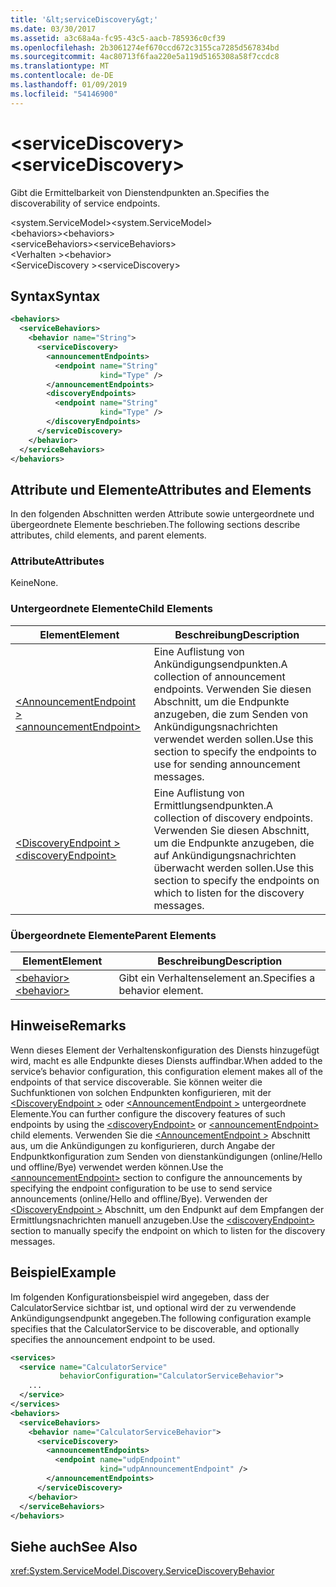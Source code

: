 ```yaml
---
title: '&lt;serviceDiscovery&gt;'
ms.date: 03/30/2017
ms.assetid: a3c68a4a-fc95-43c5-aacb-785936c0cf39
ms.openlocfilehash: 2b3061274ef670ccd672c3155ca7285d567834bd
ms.sourcegitcommit: 4ac80713f6faa220e5a119d5165308a58f7ccdc8
ms.translationtype: MT
ms.contentlocale: de-DE
ms.lasthandoff: 01/09/2019
ms.locfileid: "54146900"
---
```

# <a name="ltservicediscoverygt"></a><span data-ttu-id="16030-102">&lt;serviceDiscovery&gt;</span><span class="sxs-lookup"><span data-stu-id="16030-102">&lt;serviceDiscovery&gt;</span></span>
<span data-ttu-id="16030-103">Gibt die Ermittelbarkeit von Dienstendpunkten an.</span><span class="sxs-lookup"><span data-stu-id="16030-103">Specifies the discoverability of service endpoints.</span></span>  
  
 <span data-ttu-id="16030-104">\<system.ServiceModel></span><span class="sxs-lookup"><span data-stu-id="16030-104">\<system.ServiceModel></span></span>  
<span data-ttu-id="16030-105">\<behaviors></span><span class="sxs-lookup"><span data-stu-id="16030-105">\<behaviors></span></span>  
<span data-ttu-id="16030-106">\<serviceBehaviors></span><span class="sxs-lookup"><span data-stu-id="16030-106">\<serviceBehaviors></span></span>  
<span data-ttu-id="16030-107">\<Verhalten ></span><span class="sxs-lookup"><span data-stu-id="16030-107">\<behavior></span></span>  
<span data-ttu-id="16030-108">\<ServiceDiscovery ></span><span class="sxs-lookup"><span data-stu-id="16030-108">\<serviceDiscovery></span></span>  
  
## <a name="syntax"></a><span data-ttu-id="16030-109">Syntax</span><span class="sxs-lookup"><span data-stu-id="16030-109">Syntax</span></span>  
  
```xml  
<behaviors>
  <serviceBehaviors>
    <behavior name="String">
      <serviceDiscovery>
        <announcementEndpoints>
          <endpoint name="String"
                    kind="Type" />
        </announcementEndpoints>
        <discoveryEndpoints>
          <endpoint name="String"
                    kind="Type" />
        </discoveryEndpoints>
      </serviceDiscovery>
    </behavior>
  </serviceBehaviors>
</behaviors>
```  
  
## <a name="attributes-and-elements"></a><span data-ttu-id="16030-110">Attribute und Elemente</span><span class="sxs-lookup"><span data-stu-id="16030-110">Attributes and Elements</span></span>  
 <span data-ttu-id="16030-111">In den folgenden Abschnitten werden Attribute sowie untergeordnete und übergeordnete Elemente beschrieben.</span><span class="sxs-lookup"><span data-stu-id="16030-111">The following sections describe attributes, child elements, and parent elements.</span></span>  
  
### <a name="attributes"></a><span data-ttu-id="16030-112">Attribute</span><span class="sxs-lookup"><span data-stu-id="16030-112">Attributes</span></span>  
 <span data-ttu-id="16030-113">Keine</span><span class="sxs-lookup"><span data-stu-id="16030-113">None.</span></span>  
  
### <a name="child-elements"></a><span data-ttu-id="16030-114">Untergeordnete Elemente</span><span class="sxs-lookup"><span data-stu-id="16030-114">Child Elements</span></span>  
  
|<span data-ttu-id="16030-115">Element</span><span class="sxs-lookup"><span data-stu-id="16030-115">Element</span></span>|<span data-ttu-id="16030-116">Beschreibung</span><span class="sxs-lookup"><span data-stu-id="16030-116">Description</span></span>|  
|-------------|-----------------|  
|[<span data-ttu-id="16030-117">\<AnnouncementEndpoint ></span><span class="sxs-lookup"><span data-stu-id="16030-117">\<announcementEndpoint></span></span>](../../../../../docs/framework/configure-apps/file-schema/wcf/announcementendpoint.md)|<span data-ttu-id="16030-118">Eine Auflistung von Ankündigungsendpunkten.</span><span class="sxs-lookup"><span data-stu-id="16030-118">A collection of announcement endpoints.</span></span> <span data-ttu-id="16030-119">Verwenden Sie diesen Abschnitt, um die Endpunkte anzugeben, die zum Senden von Ankündigungsnachrichten verwendet werden sollen.</span><span class="sxs-lookup"><span data-stu-id="16030-119">Use this section to specify the endpoints to use for sending announcement messages.</span></span>|  
|[<span data-ttu-id="16030-120">\<DiscoveryEndpoint ></span><span class="sxs-lookup"><span data-stu-id="16030-120">\<discoveryEndpoint></span></span>](../../../../../docs/framework/configure-apps/file-schema/wcf/discoveryendpoint.md)|<span data-ttu-id="16030-121">Eine Auflistung von Ermittlungsendpunkten.</span><span class="sxs-lookup"><span data-stu-id="16030-121">A collection of discovery endpoints.</span></span> <span data-ttu-id="16030-122">Verwenden Sie diesen Abschnitt, um die Endpunkte anzugeben, die auf Ankündigungsnachrichten überwacht werden sollen.</span><span class="sxs-lookup"><span data-stu-id="16030-122">Use this section to specify the endpoints on which to listen for the discovery messages.</span></span>|  
  
### <a name="parent-elements"></a><span data-ttu-id="16030-123">Übergeordnete Elemente</span><span class="sxs-lookup"><span data-stu-id="16030-123">Parent Elements</span></span>  
  
|<span data-ttu-id="16030-124">Element</span><span class="sxs-lookup"><span data-stu-id="16030-124">Element</span></span>|<span data-ttu-id="16030-125">Beschreibung</span><span class="sxs-lookup"><span data-stu-id="16030-125">Description</span></span>|  
|-------------|-----------------|  
|[<span data-ttu-id="16030-126">\<behavior></span><span class="sxs-lookup"><span data-stu-id="16030-126">\<behavior></span></span>](../../../../../docs/framework/configure-apps/file-schema/wcf/behavior-of-endpointbehaviors.md)|<span data-ttu-id="16030-127">Gibt ein Verhaltenselement an.</span><span class="sxs-lookup"><span data-stu-id="16030-127">Specifies a behavior element.</span></span>|  
  
## <a name="remarks"></a><span data-ttu-id="16030-128">Hinweise</span><span class="sxs-lookup"><span data-stu-id="16030-128">Remarks</span></span>  
 <span data-ttu-id="16030-129">Wenn dieses Element der Verhaltenskonfiguration des Diensts hinzugefügt wird, macht es alle Endpunkte dieses Diensts auffindbar.</span><span class="sxs-lookup"><span data-stu-id="16030-129">When added to the service’s behavior configuration, this configuration element makes all of the endpoints of that service discoverable.</span></span> <span data-ttu-id="16030-130">Sie können weiter die Suchfunktionen von solchen Endpunkten konfigurieren, mit der [ \<DiscoveryEndpoint >](../../../../../docs/framework/configure-apps/file-schema/wcf/discoveryendpoint.md) oder [ \<AnnouncementEndpoint >](../../../../../docs/framework/configure-apps/file-schema/wcf/announcementendpoint.md) untergeordnete Elemente.</span><span class="sxs-lookup"><span data-stu-id="16030-130">You can further configure the discovery features of such endpoints by using the [\<discoveryEndpoint>](../../../../../docs/framework/configure-apps/file-schema/wcf/discoveryendpoint.md) or [\<announcementEndpoint>](../../../../../docs/framework/configure-apps/file-schema/wcf/announcementendpoint.md) child elements.</span></span> <span data-ttu-id="16030-131">Verwenden Sie die [ \<AnnouncementEndpoint >](../../../../../docs/framework/configure-apps/file-schema/wcf/announcementendpoint.md) Abschnitt aus, um die Ankündigungen zu konfigurieren, durch Angabe der Endpunktkonfiguration zum Senden von dienstankündigungen (online/Hello und offline/Bye) verwendet werden können.</span><span class="sxs-lookup"><span data-stu-id="16030-131">Use the [\<announcementEndpoint>](../../../../../docs/framework/configure-apps/file-schema/wcf/announcementendpoint.md) section to configure the announcements by specifying the endpoint configuration to be use to send service announcements (online/Hello and offline/Bye).</span></span> <span data-ttu-id="16030-132">Verwenden der [ \<DiscoveryEndpoint >](../../../../../docs/framework/configure-apps/file-schema/wcf/discoveryendpoint.md) Abschnitt, um den Endpunkt auf dem Empfangen der Ermittlungsnachrichten manuell anzugeben.</span><span class="sxs-lookup"><span data-stu-id="16030-132">Use the [\<discoveryEndpoint>](../../../../../docs/framework/configure-apps/file-schema/wcf/discoveryendpoint.md) section to manually specify the endpoint on which to listen for the discovery messages.</span></span>  
  
## <a name="example"></a><span data-ttu-id="16030-133">Beispiel</span><span class="sxs-lookup"><span data-stu-id="16030-133">Example</span></span>  
 <span data-ttu-id="16030-134">Im folgenden Konfigurationsbeispiel wird angegeben, dass der CalculatorService sichtbar ist, und optional wird der zu verwendende Ankündigungsendpunkt angegeben.</span><span class="sxs-lookup"><span data-stu-id="16030-134">The following configuration example specifies that the CalculatorService to be discoverable, and optionally specifies the announcement endpoint to be used.</span></span>  
  
```xml  
<services>
  <service name="CalculatorService"
           behaviorConfiguration="CalculatorServiceBehavior">
    ...
  </service>
</services>
<behaviors>
  <serviceBehaviors>
    <behavior name="CalculatorServiceBehavior">
      <serviceDiscovery>
        <announcementEndpoints>
          <endpoint name="udpEndpoint"
                    kind="udpAnnouncementEndpoint" />
        </announcementEndpoints>
      </serviceDiscovery>
    </behavior>
  </serviceBehaviors>
</behaviors>
```  
  
## <a name="see-also"></a><span data-ttu-id="16030-135">Siehe auch</span><span class="sxs-lookup"><span data-stu-id="16030-135">See Also</span></span>  
 <xref:System.ServiceModel.Discovery.ServiceDiscoveryBehavior>
